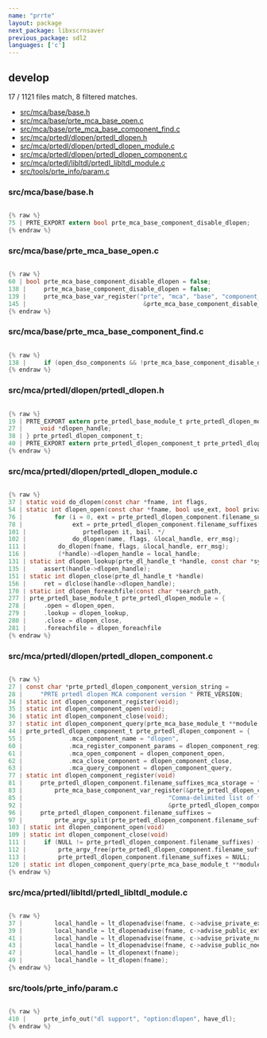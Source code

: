 ```yaml
---
name: "prrte"
layout: package
next_package: libxscrnsaver
previous_package: sdl2
languages: ['c']
---
```

## develop
17 / 1121 files match, 8 filtered matches.

 - [src/mca/base/base.h](#srcmcabasebaseh)
 - [src/mca/base/prte_mca_base_open.c](#srcmcabaseprte_mca_base_openc)
 - [src/mca/base/prte_mca_base_component_find.c](#srcmcabaseprte_mca_base_component_findc)
 - [src/mca/prtedl/dlopen/prtedl_dlopen.h](#srcmcaprtedldlopenprtedl_dlopenh)
 - [src/mca/prtedl/dlopen/prtedl_dlopen_module.c](#srcmcaprtedldlopenprtedl_dlopen_modulec)
 - [src/mca/prtedl/dlopen/prtedl_dlopen_component.c](#srcmcaprtedldlopenprtedl_dlopen_componentc)
 - [src/mca/prtedl/libltdl/prtedl_libltdl_module.c](#srcmcaprtedllibltdlprtedl_libltdl_modulec)
 - [src/tools/prte_info/param.c](#srctoolsprte_infoparamc)

### src/mca/base/base.h

```c

{% raw %}
75 | PRTE_EXPORT extern bool prte_mca_base_component_disable_dlopen;
{% endraw %}

```
### src/mca/base/prte_mca_base_open.c

```c

{% raw %}
60 | bool prte_mca_base_component_disable_dlopen = false;
138 |     prte_mca_base_component_disable_dlopen = false;
139 |     prte_mca_base_var_register("prte", "mca", "base", "component_disable_dlopen",
145 |                                 &prte_mca_base_component_disable_dlopen);
{% endraw %}

```
### src/mca/base/prte_mca_base_component_find.c

```c

{% raw %}
138 |     if (open_dso_components && !prte_mca_base_component_disable_dlopen) {
{% endraw %}

```
### src/mca/prtedl/dlopen/prtedl_dlopen.h

```c

{% raw %}
19 | PRTE_EXPORT extern prte_prtedl_base_module_t prte_prtedl_dlopen_module;
27 |     void *dlopen_handle;
38 | } prte_prtedl_dlopen_component_t;
40 | PRTE_EXPORT extern prte_prtedl_dlopen_component_t prte_prtedl_dlopen_component;
{% endraw %}

```
### src/mca/prtedl/dlopen/prtedl_dlopen_module.c

```c

{% raw %}
37 | static void do_dlopen(const char *fname, int flags,
54 | static int dlopen_open(const char *fname, bool use_ext, bool private_namespace,
76 |         for (i = 0, ext = prte_prtedl_dlopen_component.filename_suffixes[i];
78 |              ext = prte_prtedl_dlopen_component.filename_suffixes[++i]) {
101 |                prtedlopen it, bail. */
102 |             do_dlopen(name, flags, &local_handle, err_msg);
111 |         do_dlopen(fname, flags, &local_handle, err_msg);
116 |         (*handle)->dlopen_handle = local_handle;
131 | static int dlopen_lookup(prte_dl_handle_t *handle, const char *symbol,
135 |     assert(handle->dlopen_handle);
151 | static int dlopen_close(prte_dl_handle_t *handle)
156 |     ret = dlclose(handle->dlopen_handle);
170 | static int dlopen_foreachfile(const char *search_path,
277 | prte_prtedl_base_module_t prte_prtedl_dlopen_module = {
278 |     .open = dlopen_open,
279 |     .lookup = dlopen_lookup,
280 |     .close = dlopen_close,
281 |     .foreachfile = dlopen_foreachfile
{% endraw %}

```
### src/mca/prtedl/dlopen/prtedl_dlopen_component.c

```c

{% raw %}
27 | const char *prte_prtedl_dlopen_component_version_string =
28 |     "PRTE prtedl dlopen MCA component version " PRTE_VERSION;
34 | static int dlopen_component_register(void);
35 | static int dlopen_component_open(void);
36 | static int dlopen_component_close(void);
37 | static int dlopen_component_query(prte_mca_base_module_t **module, int *priority);
44 | prte_prtedl_dlopen_component_t prte_prtedl_dlopen_component = {
55 |             .mca_component_name = "dlopen",
60 |             .mca_register_component_params = dlopen_component_register,
61 |             .mca_open_component = dlopen_component_open,
62 |             .mca_close_component = dlopen_component_close,
63 |             .mca_query_component = dlopen_component_query,
77 | static int dlopen_component_register(void)
81 |     prte_prtedl_dlopen_component.filename_suffixes_mca_storage = ".so,.dylib,.dll,.sl";
83 |         prte_mca_base_component_var_register(&prte_prtedl_dlopen_component.base.base_version,
85 |                                         "Comma-delimited list of filename suffixes that the PRTE dlopen component will try",
92 |                                         &prte_prtedl_dlopen_component.filename_suffixes_mca_storage);
96 |     prte_prtedl_dlopen_component.filename_suffixes =
97 |         prte_argv_split(prte_prtedl_dlopen_component.filename_suffixes_mca_storage,
103 | static int dlopen_component_open(void)
109 | static int dlopen_component_close(void)
111 |     if (NULL != prte_prtedl_dlopen_component.filename_suffixes) {
112 |         prte_argv_free(prte_prtedl_dlopen_component.filename_suffixes);
113 |         prte_prtedl_dlopen_component.filename_suffixes = NULL;
120 | static int dlopen_component_query(prte_mca_base_module_t **module, int *priority)
{% endraw %}

```
### src/mca/prtedl/libltdl/prtedl_libltdl_module.c

```c

{% raw %}
37 |         local_handle = lt_dlopenadvise(fname, c->advise_private_ext);
39 |         local_handle = lt_dlopenadvise(fname, c->advise_public_ext);
41 |         local_handle = lt_dlopenadvise(fname, c->advise_private_noext);
43 |         local_handle = lt_dlopenadvise(fname, c->advise_public_noext);
47 |         local_handle = lt_dlopenext(fname);
49 |         local_handle = lt_dlopen(fname);
{% endraw %}

```
### src/tools/prte_info/param.c

```c

{% raw %}
410 |     prte_info_out("dl support", "option:dlopen", have_dl);
{% endraw %}

```